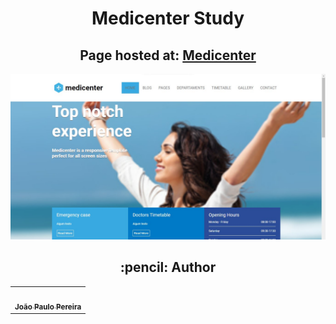 <h1 align="center">Medicenter Study</h1>
<h2 align="center"> Page hosted at: <a href="https://joaopaulopereirax.github.io/medicenter-html-lading-page/">Medicenter </a></h2>

<img src="./assets/readme/page.jpg" alt="Logo Medicenter">

<h2 align="center"> :pencil: Author </h2>

<table align="center">
  <tr>
    <td align="center"><a href="https://github.com/JoaoPauloPereirax"><img src="https://avatars0.githubusercontent.com/u/68456831?s=400&u=27ce6a65a7d84906d6955d58c660c00d7cfa14a0&v=4" width="100px;" alt=""/><br /><sub><b>João Paulo Pereira</b></sub></a><br /></td>
  <tr>

</table>
</div>
